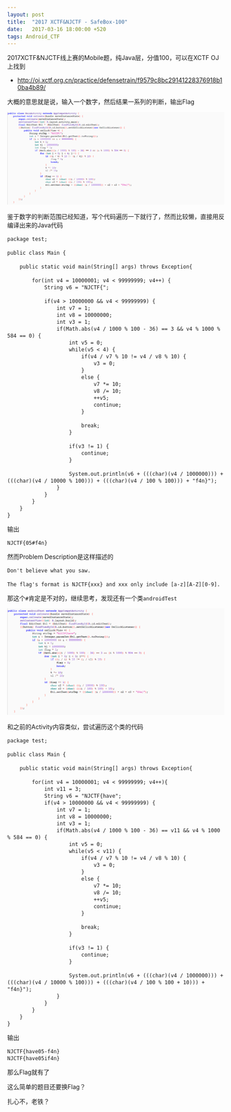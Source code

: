 ```yaml
---
layout: post
title:  "2017 XCTF&NJCTF - SafeBox-100"
date:   2017-03-16 18:00:00 +520
tags: Android_CTF
---
```


2017XCTF&NJCTF线上赛的Mobile题，纯Java层，分值100，可以在XCTF OJ上找到
- http://oj.xctf.org.cn/practice/defensetrain/f9579c8bc29141228376918b10ba4b89/

大概的意思就是说，输入一个数字，然后结果一系列的判断，输出Flag

![1.png](/assets/resources/E47428AC325548EC232774475AFE13C2.png)

鉴于数字的判断范围已经知道，写个代码遍历一下就行了，然而比较懒，直接用反编译出来的Java代码
```
package test;

public class Main {
	
	public static void main(String[] args) throws Exception{
		
        for(int v4 = 10000001; v4 < 99999999; v4++) {
        	String v6 = "NJCTF{";
            
            if(v4 > 10000000 && v4 < 99999999) {
                int v7 = 1;
                int v8 = 10000000;
                int v3 = 1;
                if(Math.abs(v4 / 1000 % 100 - 36) == 3 && v4 % 1000 % 584 == 0) {
                    int v5 = 0;
                    while(v5 < 4) {
                        if(v4 / v7 % 10 != v4 / v8 % 10) {
                            v3 = 0;
                        }
                        else {
                            v7 *= 10;
                            v8 /= 10;
                            ++v5;
                            continue;
                        }

                        break;
                    }

                    if(v3 != 1) {
                        continue;
                    }

                    System.out.println(v6 + (((char)(v4 / 1000000))) + (((char)(v4 / 10000 % 100))) + (((char)(v4 / 100 % 100))) + "f4n}");
                }
            }
        }
	}
}
```

输出
```
NJCTF{05#f4n}
```

然而Problem Description是这样描述的
```
Don't believe what you saw.

The flag's format is NJCTF{xxx} and xxx only include [a-z][A-Z][0-9].
```

那这个`#`肯定是不对的，继续思考，发现还有一个类`androidTest`

![2.png](/assets/resources/659BA49F5149DEAB5F9EEC6E17D8C8E0.png)

和之前的Activity内容类似，尝试遍历这个类的代码
```
package test;

public class Main {
	
	public static void main(String[] args) throws Exception{
		
        for(int v4 = 10000001; v4 < 99999999; v4++){
        	int v11 = 3;
            String v6 = "NJCTF{have";
            if(v4 > 10000000 && v4 < 99999999) {
                int v7 = 1;
                int v8 = 10000000;
                int v3 = 1;
                if(Math.abs(v4 / 1000 % 100 - 36) == v11 && v4 % 1000 % 584 == 0) {
                    int v5 = 0;
                    while(v5 < v11) {
                        if(v4 / v7 % 10 != v4 / v8 % 10) {
                            v3 = 0;
                        }
                        else {
                            v7 *= 10;
                            v8 /= 10;
                            ++v5;
                            continue;
                        }

                        break;
                    }

                    if(v3 != 1) {
                        continue;
                    }

                    System.out.println(v6 + (((char)(v4 / 1000000))) + (((char)(v4 / 10000 % 100))) + (((char)(v4 / 100 % 100 + 10))) + "f4n}");
                }
            }
        }
	}
}
```

输出
```
NJCTF{have05-f4n}
NJCTF{have05if4n}
```

那么Flag就有了

这么简单的题目还要换Flag？

扎心不，老铁？